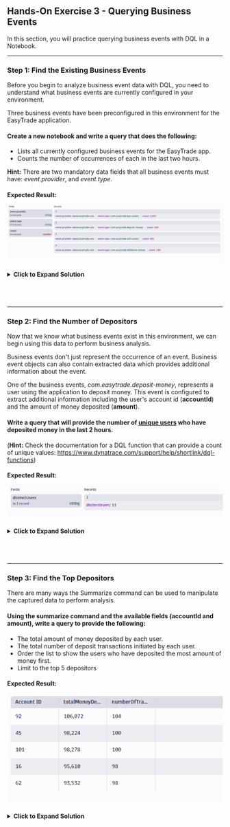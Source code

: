 ## Hands-On Exercise 3 - Querying Business Events

In this section, you will practice querying business events with DQL in a Notebook.

---

### Step 1: Find the Existing Business Events

Before you begin to analyze business event data with DQL, you need to understand what business events are currently configured in your environment.

Three business events have been preconfigured in this environment for the EasyTrade application.  

#### Create a new notebook and write a query that does the following:
- Lists all currently configured business events for the EasyTrade app.
- Counts the number of occurrences of each in the last two hours.

**Hint:** There are two mandatory data fields that all business events must have: _event.provider_, and _event.type_.  

<H4>Expected Result:

<br>

![Bizevent Exercise 1 Solution](../../assets/images/bizevent_solution_1.png)


<H4><details>
    <summary>Click to Expand Solution</summary>

```
	fetch bizevents
	| filter event.provider == "www.easytrade.com"
	| summarize count = count(), by:{event.provider, event.type}
```

</H4></details>

<br>
<br>

---

### Step 2: Find the Number of Depositors

Now that we know what business events exist in this environment, we can begin using this data to perform business analysis. 

Business events don't just represent the occurrence of an event.  Business event objects can also contain extracted data which provides additional information about the event.

One of the business events, _com.easytrade.deposit-money_, represents a user using the application to deposit money.  This event is configured to extract additional information including the user's account id (**accountId**) and the amount of money deposited (**amount**).

#### Write a query that will provide the number of <u>unique users</u> who have deposited money in the last 2 hours.

(**Hint:** Check the documentation for a DQL function that can provide a count of unique values: https://www.dynatrace.com/support/help/shortlink/dql-functions)

<H4>Expected Result:

<br>

![Bizevent Exercise 2 Solution](../../assets/images/bizevent_solution_2.png)


<H4><details>
    <summary>Click to Expand Solution</summary>

```
	fetch bizevents
	| filter event.type == "com.easytrade.deposit-money"
    | summarize distinctUsers = countDistinct(accountId)
```


</H4></details>


<br>
<br>

---


### Step 3: Find the Top Depositors

There are many ways the Summarize command can be used to manipulate the captured data to perform analysis.

#### Using the summarize command and the available fields (accountId and amount), write a query to provide the following:
- The total amount of money deposited by each user.
- The total number of deposit transactions initiated by each user.
- Order the list to show the users who have deposited the most amount of money first.
- Limit to the top 5 depositors

<H4> Expected Result:

<br>

![Bizevent Exercise 3 Solution](../../assets/images/bizevent_solution_3.png)

<H4><details>
    <summary>Click to Expand Solution</summary>

```
    fetch bizevents
    | filter event.type == "com.easytrade.deposit-money"
    | summarize {totalMoneyDeposited = sum(amount), numberOfTransactions = count()}, by:{`accountId`}
    | sort totalMoneyDeposited desc
    | limit 5
```

</H4></details>